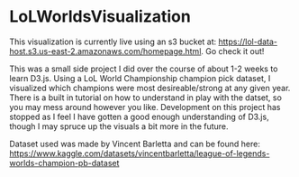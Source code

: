 # LoLWorldsVisualization

This visualization is currently live using an s3 bucket at: https://lol-data-host.s3.us-east-2.amazonaws.com/homepage.html. Go check it out!

This was a small side project I did over the course of about 1-2 weeks to learn D3.js.
Using a LoL World Championship champion pick dataset, I visualized which champions were most desireable/strong at any given year. 
There is a built in tutorial on how to understand in play with the datset, so you may mess around however you like. 
Development on this project has stopped as I feel I have gotten a good enough understanding of D3.js, though I may spruce up the visuals a bit more in the future.

Dataset used was made by Vincent Barletta and can be found here: https://www.kaggle.com/datasets/vincentbarletta/league-of-legends-worlds-champion-pb-dataset
